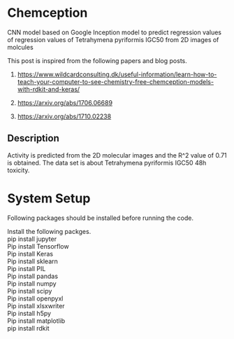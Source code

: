 # Chemception
CNN model based on Google Inception model to predict regression values of  regression values of Tetrahymena pyriformis IGC50 from 2D images of molcules




This post is inspired from the following papers and blog posts.

1) https://www.wildcardconsulting.dk/useful-information/learn-how-to-teach-your-computer-to-see-chemistry-free-chemception-models-with-rdkit-and-keras/

2) https://arxiv.org/abs/1706.06689

3) https://arxiv.org/abs/1710.02238


## Description
Activity is predicted from the 2D molecular images and the R^2 value of 0.71 is obtained. The data set is about 
Tetrahymena pyriformis IGC50 48h toxicity.




# System Setup
Following packages should be installed before running the code.

Install the following packges.<br/>
      pip install jupyter<br/>
      Pip install Tensorflow<br/>
      Pip install Keras<br/>
      Pip install sklearn<br/>
      Pip install PIL<br/>
      Pip install pandas<br/>
      Pip install numpy<br/>
      Pip install scipy<br/>
      Pip install openpyxl<br/>
      Pip install xlsxwriter<br/>
      Pip install h5py<br/>
      Pip install matplotlib<br/>
      pip install rdkit
